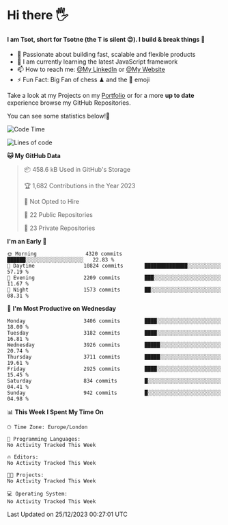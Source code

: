 # Hi there :raised_hand_with_fingers_splayed:
#### I am Tsot, short for Tsotne (the T is silent :wink:). I build & break things :space_invader:
- :telescope: Passionate about building fast, scalable and flexible products
- :seedling: I am currently learning the latest JavaScript framework 
- :mailbox: How to reach me: [@My LinkedIn](https://www.linkedin.com/in/tsotne-gvadzabia/) or [@My Website](https://tsotne.co.uk/contact)
- :zap: Fun Fact: Big Fan of chess ♟ and the 👾 emoji

Take a look at my Projects on my [Portfolio](https://tsotne.co.uk/) or for a more **up to date** experience browse my GitHub Repositories.

You can see some statistics below!:space_invader:
<!--START_SECTION:waka-->
![Code Time](http://img.shields.io/badge/Code%20Time-761%20hrs%202%20mins-blue)

![Lines of code](https://img.shields.io/badge/From%20Hello%20World%20I%27ve%20Written-7.8%20million%20lines%20of%20code-blue)

**🐱 My GitHub Data** 

> 📦 458.6 kB Used in GitHub's Storage 
 > 
> 🏆 1,682 Contributions in the Year 2023
 > 
> 🚫 Not Opted to Hire
 > 
> 📜 22 Public Repositories 
 > 
> 🔑 23 Private Repositories 
 > 
**I'm an Early 🐤** 

```text
🌞 Morning                4320 commits        ██████░░░░░░░░░░░░░░░░░░░   22.83 % 
🌆 Daytime                10824 commits       ██████████████░░░░░░░░░░░   57.19 % 
🌃 Evening                2209 commits        ███░░░░░░░░░░░░░░░░░░░░░░   11.67 % 
🌙 Night                  1573 commits        ██░░░░░░░░░░░░░░░░░░░░░░░   08.31 % 
```
📅 **I'm Most Productive on Wednesday** 

```text
Monday                   3406 commits        ████░░░░░░░░░░░░░░░░░░░░░   18.00 % 
Tuesday                  3182 commits        ████░░░░░░░░░░░░░░░░░░░░░   16.81 % 
Wednesday                3926 commits        █████░░░░░░░░░░░░░░░░░░░░   20.74 % 
Thursday                 3711 commits        █████░░░░░░░░░░░░░░░░░░░░   19.61 % 
Friday                   2925 commits        ████░░░░░░░░░░░░░░░░░░░░░   15.45 % 
Saturday                 834 commits         █░░░░░░░░░░░░░░░░░░░░░░░░   04.41 % 
Sunday                   942 commits         █░░░░░░░░░░░░░░░░░░░░░░░░   04.98 % 
```


📊 **This Week I Spent My Time On** 

```text
🕑︎ Time Zone: Europe/London

💬 Programming Languages: 
No Activity Tracked This Week

🔥 Editors: 
No Activity Tracked This Week

🐱‍💻 Projects: 
No Activity Tracked This Week

💻 Operating System: 
No Activity Tracked This Week
```


 Last Updated on 25/12/2023 00:27:01 UTC
<!--END_SECTION:waka-->
